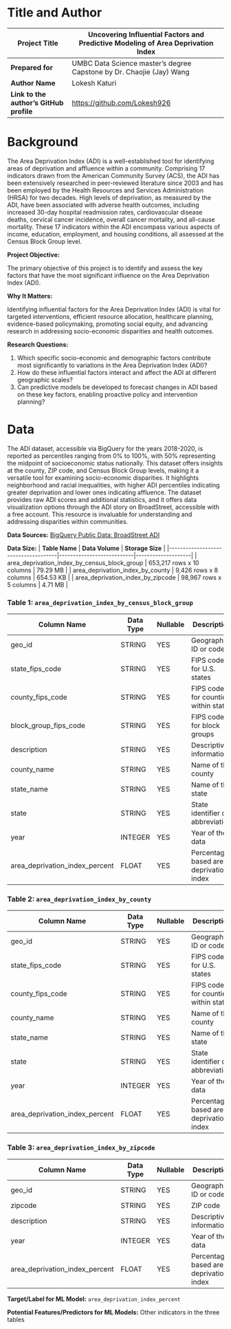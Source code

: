# Title and Author

| **Project Title**                    | Uncovering Influential Factors and Predictive Modeling of Area Deprivation Index |
|-------------------------------------|------------------------------------------------------------------------------------|
| **Prepared for**                     | UMBC Data Science master’s degree Capstone by Dr. Chaojie (Jay) Wang             |
| **Author Name**                      | Lokesh Katuri                                                                      |
| **Link to the author’s GitHub profile** | https://github.com/Lokesh926                           |

# Background

The Area Deprivation Index (ADI) is a well-established tool for identifying areas of deprivation and affluence within a community. Comprising 17 indicators drawn from the American Community Survey (ACS), the ADI has been extensively researched in peer-reviewed literature since 2003 and has been employed by the Health Resources and Services Administration (HRSA) for two decades. High levels of deprivation, as measured by the ADI, have been associated with adverse health outcomes, including increased 30-day hospital readmission rates, cardiovascular disease deaths, cervical cancer incidence, overall cancer mortality, and all-cause mortality. These 17 indicators within the ADI encompass various aspects of income, education, employment, and housing conditions, all assessed at the Census Block Group level.

**Project Objective:**

The primary objective of this project is to identify and assess the key factors that have the most significant influence on the Area Deprivation Index (ADI).

**Why It Matters:**

Identifying influential factors for the Area Deprivation Index (ADI) is vital for targeted interventions, efficient resource allocation, healthcare planning, evidence-based policymaking, promoting social equity, and advancing research in addressing socio-economic disparities and health outcomes.

**Research Questions:**

1. Which specific socio-economic and demographic factors contribute most significantly to variations in the Area Deprivation Index (ADI)?
2. How do these influential factors interact and affect the ADI at different geographic scales?
3. Can predictive models be developed to forecast changes in ADI based on these key factors, enabling proactive policy and intervention planning?

# Data

The ADI dataset, accessible via BigQuery for the years 2018-2020, is reported as percentiles ranging from 0% to 100%, with 50% representing the midpoint of socioeconomic status nationally. This dataset offers insights at the county, ZIP code, and Census Block Group levels, making it a versatile tool for examining socio-economic disparities. It highlights neighborhood and racial inequalities, with higher ADI percentiles indicating greater deprivation and lower ones indicating affluence. The dataset provides raw ADI scores and additional statistics, and it offers data visualization options through the ADI story on BroadStreet, accessible with a free account. This resource is invaluable for understanding and addressing disparities within communities.

**Data Sources:** [BigQuery Public Data: BroadStreet ADI](https://console.cloud.google.com/marketplace/product/broadstreet-public-data/adi?project=kubernates-296012)

**Data Size:** 
| **Table Name**                      | **Data Volume**           | **Storage Size**  |
|-------------------------------------|---------------------------|--------------------|
| area_deprivation_index_by_census_block_group | 653,217 rows x 10 columns | 79.29 MB           |
| area_deprivation_index_by_county     | 9,426 rows x 8 columns   | 654.53 KB          |
| area_deprivation_index_by_zipcode    | 98,967 rows x 5 columns  | 4.71 MB            |


### Table 1: `area_deprivation_index_by_census_block_group`

| Column Name                     | Data Type   | Nullable | Description                                       |
|---------------------------------|-------------|----------|---------------------------------------------------|
| geo_id                          | STRING      | YES      | Geographic ID or code                            |
| state_fips_code                 | STRING      | YES      | FIPS code for U.S. states                        |
| county_fips_code                | STRING      | YES      | FIPS code for counties within states             |
| block_group_fips_code           | STRING      | YES      | FIPS code for block groups                      |
| description                     | STRING      | YES      | Descriptive information                          |
| county_name                     | STRING      | YES      | Name of the county                               |
| state_name                      | STRING      | YES      | Name of the state                                |
| state                           | STRING      | YES      | State identifier or abbreviation                  |
| year                            | INTEGER     | YES      | Year of the data                                 |
| area_deprivation_index_percent   | FLOAT       | YES      | Percentage-based area deprivation index          |

### Table 2: `area_deprivation_index_by_county`

| Column Name                     | Data Type   | Nullable | Description                                       |
|---------------------------------|-------------|----------|---------------------------------------------------|
| geo_id                          | STRING      | YES      | Geographic ID or code                            |
| state_fips_code                 | STRING      | YES      | FIPS code for U.S. states                        |
| county_fips_code                | STRING      | YES      | FIPS code for counties within states             |
| county_name                     | STRING      | YES      | Name of the county                               |
| state_name                      | STRING      | YES      | Name of the state                                |
| state                           | STRING      | YES      | State identifier or abbreviation                  |
| year                            | INTEGER     | YES      | Year of the data                                 |
| area_deprivation_index_percent   | FLOAT       | YES      | Percentage-based area deprivation index          |

### Table 3: `area_deprivation_index_by_zipcode`

| Column Name                     | Data Type   | Nullable | Description                                       |
|---------------------------------|-------------|----------|---------------------------------------------------|
| geo_id                          | STRING      | YES      | Geographic ID or code                            |
| zipcode                         | STRING      | YES      | ZIP code                                         |
| description                     | STRING      | YES      | Descriptive information                          |
| year                            | INTEGER     | YES      | Year of the data                                 |
| area_deprivation_index_percent   | FLOAT       | YES      | Percentage-based area deprivation index          |

**Target/Label for ML Model:** `area_deprivation_index_percent`

**Potential Features/Predictors for ML Models:** Other indicators in the three tables
